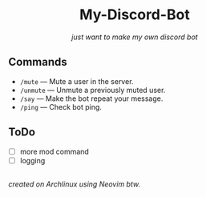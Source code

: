 <div align=center>

# My-Discord-Bot

_just want to make my own discord bot_

</div>

## Commands

- `/mute` — Mute a user in the server.
- `/unmute` — Unmute a previously muted user.
- `/say` — Make the bot repeat your message.
- `/ping` — Check bot ping.

## ToDo

- [ ] more mod command
- [ ] logging

##

_created on Archlinux using Neovim btw._
